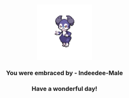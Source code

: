 <p align="center">
    <img src="https://raw.githubusercontent.com/PokeAPI/sprites/master/sprites/pokemon/876.png" width="150" height="150">
</p>
<h3 align="center">You were embraced by - <b>Indeedee-Male</b></h3>
<h3 align="center">Have a wonderful day!</h3>

